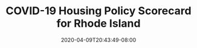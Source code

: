 ---
title: "COVID-19 Housing Policy Scorecard for Rhode Island"
date: 2020-04-09T20:43:49-08:00
layout: single
type: covid-policy-rankings
state_abbrev: ri # use state abbreviation.
state_title: Rhode Island
photoCredit:
hasSubnav: true
fbImage: /images/assets/el-scorecard-social-000006.png
twImage: /images/assets/el-scorecard-social-000006.png
socialDescription: COVID-19 Housing Policy Scorecard for Rhode Island
description: See how Rhode Island ranks in our nationwide scorecard of housing policies in response to COVID-19.
url: /covid-policy-scorecard/ri
aliases:
    - /covid-policy-scorecard/ri
    - /covid-policy-scorecard/rhode-island
    - /es/covid-policy-scorecard/ri
    - /es/covid-policy-scorecard/rhode-island
---